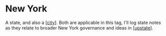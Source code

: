 # New York

A state, and also a [[city]]. Both are applicable in this tag, I'll log state notes as they relate to broader New York governance and ideas in [[upstate]].

[//begin]: # "Autogenerated link references for markdown compatibility"
[city]: city.md "City"
[upstate]: upstate.md "Upstate"
[//end]: # "Autogenerated link references"